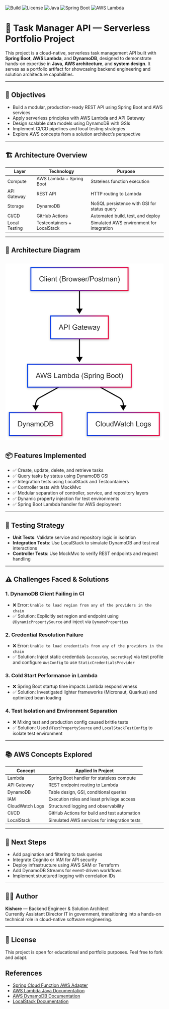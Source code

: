 ![Build](https://img.shields.io/github/actions/workflow/status/kishore-rajkumar/task-manager-api/ci.yml?branch=main)
![License](https://img.shields.io/badge/license-MIT-blue.svg)
![Java](https://img.shields.io/badge/java-17-blue)
![Spring Boot](https://img.shields.io/badge/spring--boot-3.5-green)
![AWS Lambda](https://img.shields.io/badge/aws-lambda-yellow)

# 🧩 Task Manager API — Serverless Portfolio Project

This project is a cloud-native, serverless task management API built with **Spring Boot**, **AWS Lambda**, and **DynamoDB**, designed to demonstrate hands-on expertise in **Java**, **AWS architecture**, and **system design**. It serves as a portfolio artifact for showcasing backend engineering and solution architecture capabilities.

---

## 🚀 Objectives

- Build a modular, production-ready REST API using Spring Boot and AWS services
- Apply serverless principles with AWS Lambda and API Gateway
- Design scalable data models using DynamoDB with GSIs
- Implement CI/CD pipelines and local testing strategies
- Explore AWS concepts from a solution architect’s perspective

---

## 🏗️ Architecture Overview

| Layer         | Technology                     | Purpose                                      |
|--------------|----------------------------------|----------------------------------------------|
| Compute       | AWS Lambda + Spring Boot        | Stateless function execution                 |
| API Gateway   | REST API                        | HTTP routing to Lambda                       |
| Storage       | DynamoDB                        | NoSQL persistence with GSI for status query  |
| CI/CD         | GitHub Actions                  | Automated build, test, and deploy            |
| Local Testing | Testcontainers + LocalStack     | Simulated AWS environment for integration    |

---
## 🧭 Architecture Diagram

![Architecture Diagram](.doc/architecture.png)
---
## 📦 Features Implemented

- ✅ Create, update, delete, and retrieve tasks
- ✅ Query tasks by status using DynamoDB GSI
- ✅ Integration tests using LocalStack and Testcontainers
- ✅ Controller tests with MockMvc
- ✅ Modular separation of controller, service, and repository layers
- ✅ Dynamic property injection for test environments
- ✅ Spring Boot Lambda handler for AWS deployment

---

## 🧪 Testing Strategy

- **Unit Tests**: Validate service and repository logic in isolation
- **Integration Tests**: Use LocalStack to simulate DynamoDB and test real interactions
- **Controller Tests**: Use MockMvc to verify REST endpoints and request handling

---

## ⚠️ Challenges Faced & Solutions

### 1. **DynamoDB Client Failing in CI**
- ❌ Error: `Unable to load region from any of the providers in the chain`
- ✅ Solution: Explicitly set region and endpoint using `@DynamicPropertySource` and inject via `DynamoProperties`

### 2. **Credential Resolution Failure**
- ❌ Error: `Unable to load credentials from any of the providers in the chain`
- ✅ Solution: Inject static credentials (`accessKey`, `secretKey`) via test profile and configure `AwsConfig` to use `StaticCredentialsProvider`

### 3. **Cold Start Performance in Lambda**
- ❌ Spring Boot startup time impacts Lambda responsiveness
- ✅ Solution: Investigated lighter frameworks (Micronaut, Quarkus) and optimized bean loading

### 4. **Test Isolation and Environment Separation**
- ❌ Mixing test and production config caused brittle tests
- ✅ Solution: Used `@TestPropertySource` and `LocalStackTestConfig` to isolate test environment

---

## 📚 AWS Concepts Explored

| Concept             | Applied In Project                          |
|---------------------|---------------------------------------------|
| Lambda              | Spring Boot handler for stateless compute   |
| API Gateway         | REST endpoint routing to Lambda             |
| DynamoDB            | Table design, GSI, conditional queries      |
| IAM                 | Execution roles and least privilege access  |
| CloudWatch Logs     | Structured logging and observability        |
| CI/CD               | GitHub Actions for build and test automation|
| LocalStack          | Simulated AWS services for integration tests|

---

## 🧠 Next Steps

- Add pagination and filtering to task queries
- Integrate Cognito or IAM for API security
- Deploy infrastructure using AWS SAM or Terraform
- Add DynamoDB Streams for event-driven workflows
- Implement structured logging with correlation IDs

---

## 👨‍💻 Author

**Kishore** — Backend Engineer & Solution Architect  
Currently Assistant Director IT in government, transitioning into a hands-on technical role in cloud-native software engineering.

---

## 📜 License

This project is open for educational and portfolio purposes. Feel free to fork and adapt.

## References

- [Spring Cloud Function AWS Adapter](https://docs.spring.io/spring-cloud-function/docs/current/reference/html/aws.html)
- [AWS Lambda Java Documentation](https://docs.aws.amazon.com/lambda/latest/dg/java-handler.html)
- [AWS DynamoDB Documentation](https://docs.aws.amazon.com/amazondynamodb/latest/developerguide/Introduction.html)
- [LocalStack Documentation](https://docs.localstack.cloud/)
